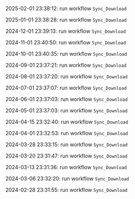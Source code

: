 2025-02-01 23:38:12: run workflow `Sync_Download` 

2025-01-01 23:38:28: run workflow `Sync_Download` 

2024-12-01 23:39:13: run workflow `Sync_Download` 

2024-11-01 23:40:50: run workflow `Sync_Download` 

2024-10-01 23:40:35: run workflow `Sync_Download` 

2024-09-01 23:37:21: run workflow `Sync_Download` 

2024-08-01 23:37:20: run workflow `Sync_Download` 

2024-07-01 23:37:07: run workflow `Sync_Download` 

2024-06-01 23:37:03: run workflow `Sync_Download` 

2024-05-01 23:37:03: run workflow `Sync_Download` 

2024-04-15 23:32:40: run workflow `Sync_Download` 

2024-04-01 23:32:53: run workflow `Sync_Download` 

2024-03-28 23:33:15: run workflow `Sync_Download` 

2024-03-20 23:31:47: run workflow `Sync_Download` 

2024-03-13 23:31:36: run workflow `Sync_Download` 

2024-03-06 23:32:20: run workflow `Sync_Download` 

2024-02-28 23:31:55: run workflow `Sync_Download` 


